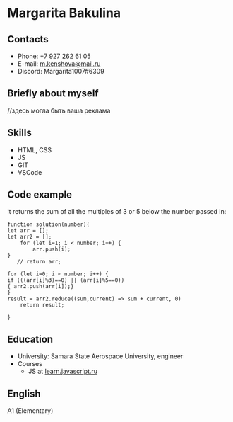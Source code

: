 # Margarita Bakulina
## Contacts
* Phone: +7 927 262 61 05
* E-mail: [m.kenshova@mail.ru](m.kenshova@mail.ru "e-mail")
* Discord: Margarita1007#6309
## Briefly about myself
//здесь могла быть ваша реклама
## Skills
* HTML, CSS
* JS
* GIT
* VSCode
## Code example
it returns the sum of all the multiples of 3 or 5 below the number passed in:
```
function solution(number){
let arr = [];
let arr2 = [];
    for (let i=1; i < number; i++) {
        arr.push(i);  
} 
   // return arr;
    
for (let i=0; i < number; i++) {
if (((arr[i]%3)==0) || (arr[i]%5==0))
{ arr2.push(arr[i]);}
}
result = arr2.reduce((sum,current) => sum + current, 0)
    return result;
    
}
```
## Education
* University: Samara State Aerospace University, engineer
* Courses
  * JS at [learn.javascript.ru](learn.javascript.ru)
## English
A1 (Elementary)